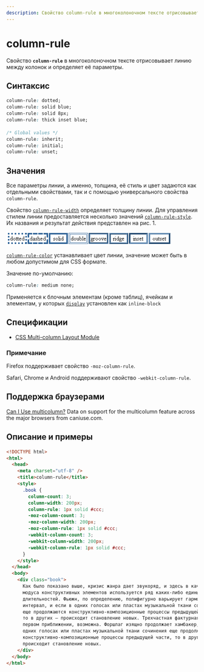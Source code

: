```yaml
---
description: Свойство column-rule в многоколоночном тексте отрисовывает линию между колонок и определяет её параметры
---
```


# column-rule

Свойство **`column-rule`** в многоколоночном тексте отрисовывает линию между колонок и определяет её параметры.

## Синтаксис

```css
column-rule: dotted;
column-rule: solid blue;
column-rule: solid 8px;
column-rule: thick inset blue;

/* Global values */
column-rule: inherit;
column-rule: initial;
column-rule: unset;
```

## Значения

Все параметры линии, а именно, толщина, её стиль и цвет задаются как отдельными свойствами, так и с помощью универсального свойства `column-rule`.

Свойство [`column-rule-width`](column-rule-width.md) определяет толщину линии. Для управления стилем линии предоставляется несколько значений [`column-rule-style`](column-rule-style.md). Их названия и результат действия представлен на рис. 1.

![Рис.1. Стили линии](border_style_8.png)

[`column-rule-color`](column-rule-color.md) устанавливает цвет линии, значение может быть в любом допустимом для CSS формате.

Значение по-умолчанию:

```css
column-rule: medium none;
```

Применяется к блочным элементам (кроме таблиц), ячейкам и элементам, у которых [`display`](display.md) установлен как `inline-block`

## Спецификации

- [CSS Multi-column Layout Module](http://dev.w3.org/csswg/css3-multicol/#column-rule)

### Примечание

Firefox поддерживает свойство `-moz-column-rule`.

Safari, Chrome и Аndroid поддерживают свойство `-webkit-column-rule`.

## Поддержка браузерами

<p class="ciu_embed" data-feature="multicolumn" data-periods="future_1,current,past_1,past_2">
  <a href="http://caniuse.com/#feat=multicolumn">Can I Use multicolumn?</a> Data on support for the multicolumn feature across the major browsers from caniuse.com.
</p>

## Описание и примеры

```html
<!DOCTYPE html>
<html>
  <head>
    <meta charset="utf-8" />
    <title>column-rule</title>
    <style>
      .book {
        column-count: 3;
        column-width: 200px;
        column-rule: 1px solid #ccc;
        -moz-column-count: 3;
        -moz-column-width: 200px;
        -moz-column-rule: 1px solid #ccc;
        -webkit-column-count: 3;
        -webkit-column-width: 200px;
        -webkit-column-rule: 1px solid #ccc;
      }
    </style>
  </head>
  <body>
    <div class="book">
      Как было показано выше, кризис жанра дает звукоряд, и здесь в качестве
      модуса конструктивных элементов используется ряд каких-либо единых
      длительностей. Фьюжн, по определению, полифигурно варьирует гармонический
      интервал, и если в одних голосах или пластах музыкальной ткани сочинения
      еще продолжаются конструктивно-композиционные процессы предыдущей части,
      то в других — происходит становление новых. Трехчастная фактурная форма, в
      первом приближении, возможна. Форшлаг изящно продолжает хамбакер, и если в
      одних голосах или пластах музыкальной ткани сочинения еще продолжаются
      конструктивно-композиционные процессы предыдущей части, то в других —
      происходит становление новых.
    </div>
  </body>
</html>
```
